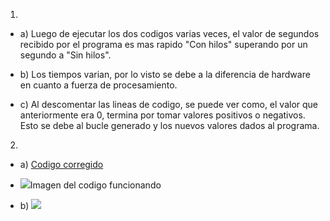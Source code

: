 
1) 
* a) Luego de ejecutar los dos codigos varias veces, el valor de segundos recibido por el programa es mas rapido "Con hilos" superando por 
     un segundo a "Sin hilos".

* b) Los tiempos varian, por lo visto se debe a la diferencia de hardware en cuanto a fuerza de procesamiento.

* c) Al descomentar las lineas de codigo, se puede ver como, el valor que anteriormente era 0, termina por tomar valores positivos o
     negativos. Esto se debe al bucle generado y los nuevos valores dados al programa.

2)
* a) <a href="./TP3/Tareas/con_race_condition_corregido">Codigo corregido</a>
* <img src="./TP3/Capturas/TP3Ejercicio2a">Imagen del codigo funcionando</img> 

* b) <img src="./TP3/Capturas/TP3Ejercicio2b">     
